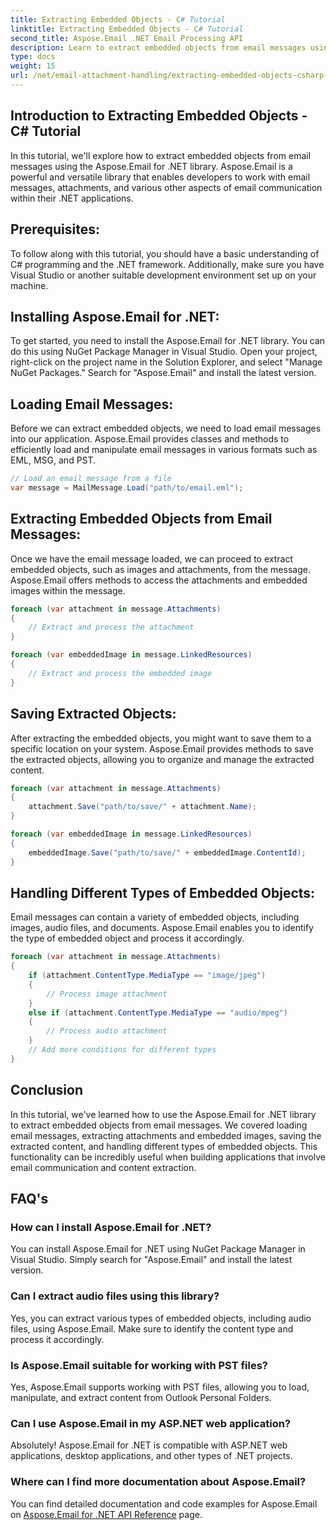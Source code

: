```yaml
---
title: Extracting Embedded Objects - C# Tutorial
linktitle: Extracting Embedded Objects - C# Tutorial
second_title: Aspose.Email .NET Email Processing API
description: Learn to extract embedded objects from email messages using Aspose.Email for .NET. Step-by-step guide with code examples.
type: docs
weight: 15
url: /net/email-attachment-handling/extracting-embedded-objects-csharp-tutorial/
---
```


## Introduction to Extracting Embedded Objects - C# Tutorial

In this tutorial, we'll explore how to extract embedded objects from email messages using the Aspose.Email for .NET library. Aspose.Email is a powerful and versatile library that enables developers to work with email messages, attachments, and various other aspects of email communication within their .NET applications.

## Prerequisites:

To follow along with this tutorial, you should have a basic understanding of C# programming and the .NET framework. Additionally, make sure you have Visual Studio or another suitable development environment set up on your machine.

## Installing Aspose.Email for .NET:

To get started, you need to install the Aspose.Email for .NET library. You can do this using NuGet Package Manager in Visual Studio. Open your project, right-click on the project name in the Solution Explorer, and select "Manage NuGet Packages." Search for "Aspose.Email" and install the latest version.

## Loading Email Messages:

Before we can extract embedded objects, we need to load email messages into our application. Aspose.Email provides classes and methods to efficiently load and manipulate email messages in various formats such as EML, MSG, and PST.

```csharp
// Load an email message from a file
var message = MailMessage.Load("path/to/email.eml");
```

## Extracting Embedded Objects from Email Messages:

Once we have the email message loaded, we can proceed to extract embedded objects, such as images and attachments, from the message. Aspose.Email offers methods to access the attachments and embedded images within the message.

```csharp
foreach (var attachment in message.Attachments)
{
    // Extract and process the attachment
}

foreach (var embeddedImage in message.LinkedResources)
{
    // Extract and process the embedded image
}
```

## Saving Extracted Objects:

After extracting the embedded objects, you might want to save them to a specific location on your system. Aspose.Email provides methods to save the extracted objects, allowing you to organize and manage the extracted content.

```csharp
foreach (var attachment in message.Attachments)
{
    attachment.Save("path/to/save/" + attachment.Name);
}

foreach (var embeddedImage in message.LinkedResources)
{
    embeddedImage.Save("path/to/save/" + embeddedImage.ContentId);
}
```

## Handling Different Types of Embedded Objects:

Email messages can contain a variety of embedded objects, including images, audio files, and documents. Aspose.Email enables you to identify the type of embedded object and process it accordingly.

```csharp
foreach (var attachment in message.Attachments)
{
    if (attachment.ContentType.MediaType == "image/jpeg")
    {
        // Process image attachment
    }
    else if (attachment.ContentType.MediaType == "audio/mpeg")
    {
        // Process audio attachment
    }
    // Add more conditions for different types
}
```

## Conclusion

In this tutorial, we've learned how to use the Aspose.Email for .NET library to extract embedded objects from email messages. We covered loading email messages, extracting attachments and embedded images, saving the extracted content, and handling different types of embedded objects. This functionality can be incredibly useful when building applications that involve email communication and content extraction.

## FAQ's

### How can I install Aspose.Email for .NET?

You can install Aspose.Email for .NET using NuGet Package Manager in Visual Studio. Simply search for "Aspose.Email" and install the latest version.

### Can I extract audio files using this library?

Yes, you can extract various types of embedded objects, including audio files, using Aspose.Email. Make sure to identify the content type and process it accordingly.

### Is Aspose.Email suitable for working with PST files?

Yes, Aspose.Email supports working with PST files, allowing you to load, manipulate, and extract content from Outlook Personal Folders.

### Can I use Aspose.Email in my ASP.NET web application?

Absolutely! Aspose.Email for .NET is compatible with ASP.NET web applications, desktop applications, and other types of .NET projects.

### Where can I find more documentation about Aspose.Email?

You can find detailed documentation and code examples for Aspose.Email on [Aspose.Email for .NET API Reference](https://reference.aspose.com/email/net/) page.
